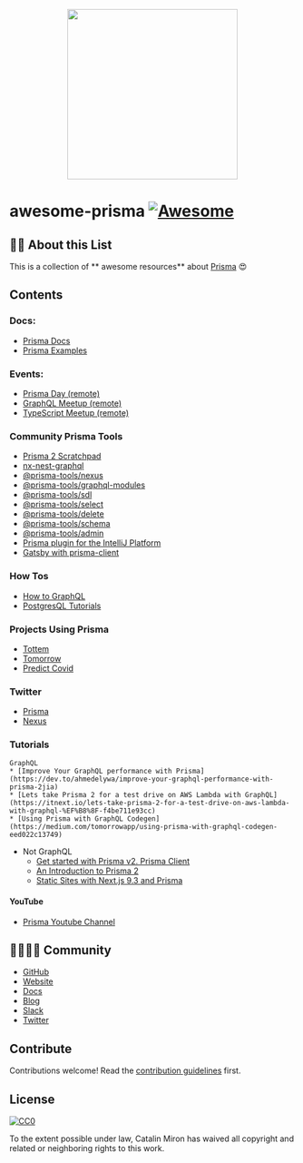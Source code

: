<p align="center">
    <img src="https://camo.githubusercontent.com/c7f49c483a3c5a145ff55c7331520a65e12abff2/68747470733a2f2f692e696d6775722e636f6d2f774434725674342e706e67" width="300"/>
</p>

# awesome-prisma [![Awesome](https://awesome.re/badge.svg)](https://awesome.re)


## :tipping_hand_woman: About this List

This is a collection of ** awesome resources**  about [Prisma](https://www.prisma.io/ "Build a GraphQL server with any database") :heart_eyes:

## Contents

### Docs:
*  [Prisma Docs](https://www.prisma.io/docs/)
*  [Prisma Examples](https://github.com/prisma/prisma-examples)
   
### Events:
* [Prisma Day (remote)](http://prisma.io/day)
* [GraphQL Meetup (remote)](https://www.meetup.com/graphql-berlin/)
* [TypeScript Meetup (remote)](https://www.meetup.com/TypeScript-Berlin/)
   
### Community Prisma Tools
* [Prisma 2 Scratchpad](https://github.com/ctrlplusb/prisma2-template)
* [nx-nest-graphql](https://github.com/beeman/nx-nest-graphql)
* [@prisma-tools/nexus](https://prisma-tools.ahmedelywa.com/nexus/features)
* [@prisma-tools/graphql-modules](https://prisma-tools.ahmedelywa.com/graphql-modules)
* [@prisma-tools/sdl](https://prisma-tools.ahmedelywa.com/sdl)
* [@prisma-tools/select](https://prisma-tools.ahmedelywa.com/select)
* [@prisma-tools/delete](https://prisma-tools.ahmedelywa.com/delete)
* [@prisma-tools/schema](https://prisma-tools.ahmedelywa.com/schema)
* [@prisma-tools/admin](https://prisma-tools.ahmedelywa.com/admin/generator)
* [Prisma plugin for the IntelliJ Platform](https://github.com/gabrielcolson/intellij-prisma)
* [Gatsby with prisma-client](https://github.com/LekoArts/gatsby-with-prisma-client)
    
### How Tos
* [How to GraphQL](https://www.howtographql.com/)
* [PostgresQL Tutorials](https://www.prisma.io/tutorials/?tag=postgresql)
    
### Projects Using Prisma
* [Tottem](https://github.com/poulainv/tottem)
* [Tomorrow](https://www.tomorrowapp.io/)
* [Predict Covid](https://predictcovid.com/)
   
### Twitter
* [Prisma](http://twitter.com/prisma)
* [Nexus](http://twitter.com/nexusgql)
    
### Tutorials
    GraphQL
    * [Improve Your GraphQL performance with Prisma](https://dev.to/ahmedelywa/improve-your-graphql-performance-with-prisma-2jia)
    * [Lets take Prisma 2 for a test drive on AWS Lambda with GraphQL](https://itnext.io/lets-take-prisma-2-for-a-test-drive-on-aws-lambda-with-graphql-%EF%B8%8F-f4be711e93cc)
    * [Using Prisma with GraphQL Codegen](https://medium.com/tomorrowapp/using-prisma-with-graphql-codegen-eed022c13749)
* Not GraphQL
    * [Get started with Prisma v2. Prisma Client](https://egghead.io/playlists/get-started-with-prisma-v2-prisma-client-8bae)
    * [An Introduction to Prisma 2](https://blog.logrocket.com/an-introduction-to-prisma-2/)
    * [Static Sites with Next.js 9.3 and Prisma](https://leerob.io/blog/next-prisma)
#### YouTube
* [Prisma Youtube Channel](https://www.youtube.com/channel/UCptAHlN1gdwD89tFM3ENb6w)

## :family_man_woman_girl_boy:  Community

*  [GitHub](https://github.com/prisma/prisma/)
* [Website](https://prisma.io)
* [Docs](https://prisma.io/docs/)
* [Blog](https://prisma.io/blog)
* [Slack](https://slack.prisma.io/)
* [Twitter](https://twitter.com/prisma)

## Contribute

Contributions welcome! Read the [contribution guidelines](contributing.md) first.


## License

[![CC0](http://mirrors.creativecommons.org/presskit/buttons/88x31/svg/cc-zero.svg)](http://creativecommons.org/publicdomain/zero/1.0)

To the extent possible under law, Catalin Miron has waived all copyright and
related or neighboring rights to this work.
